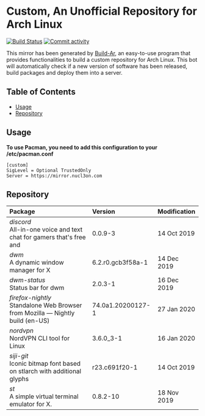 # Custom, An Unofficial Repository for Arch Linux
[<img src="https://img.shields.io/travis/57r4n63r/archlinux-repository/master.svg?style=flat-square" alt="Build Status">](https://travis-ci.org/57r4n63r/archlinux-repository)
[<img src="https://img.shields.io/github/commit-activity/m/57r4n63r/archlinux-repository.svg?style=flat-square" alt="Commit activity">](https://github.com/57r4n63r/archlinux-repository/commits/master)

This mirror has been generated by [Build-Ar](https://github.com/unix-development/build-ar), an easy-to-use program that provides functionalities to build a custom repository for Arch Linux. This bot will automatically check if a new version of software has been released, build packages and deploy them into a server.

## Table of Contents
- [Usage](#usage)
- [Repository](#repository)

## Usage
**To use Pacman, you need to add this configuration to your /etc/pacman.conf**

```
[custom]
SigLevel = Optional TrustedOnly
Server = https://mirror.nucl3on.com
```
## Repository
Package	|  Version	|  Modification
:--- | :--- | :---
*discord*<br>All-in-one voice and text chat for gamers that's free and | 0.0.9-3 | 14 Oct 2019
*dwm*<br>A dynamic window manager for X | 6.2.r0.gcb3f58a-1 | 14 Dec 2019
*dwm-status*<br>Status bar for dwm | 2.0.3-1 | 16 Dec 2019
*firefox-nightly*<br>Standalone Web Browser from Mozilla — Nightly build (en-US) | 74.0a1.20200127-1 | 27 Jan 2020
*nordvpn*<br>NordVPN CLI tool for Linux | 3.6.0_3-1 | 16 Jan 2020
*siji-git*<br>Iconic bitmap font based on stlarch with additional glyphs | r23.c691f20-1 | 14 Oct 2019
*st*<br>A simple virtual terminal emulator for X. | 0.8.2-10 | 18 Nov 2019

